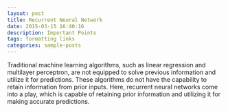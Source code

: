 ```yaml
---
layout: post
title: Recurrent Neural Network
date: 2015-03-15 16:40:16
description: Important Points
tags: formatting links
categories: sample-posts
---
```


Traditional machine learning algorithms, such as linear regression and multilayer perceptron, are not equipped to solve previous information and utilize it for predictions. These algorithms do not have the capability to retain information from prior inputs. Here, recurrent neural networks come into a play, which is capable of retaining prior information and utilizing it for making accurate predictions.
